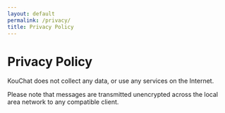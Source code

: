 ```yaml
---
layout: default
permalink: /privacy/
title: Privacy Policy
---
```


# Privacy Policy

KouChat does not collect any data, or use any services on the Internet.

Please note that messages are transmitted unencrypted across the local area network to any compatible client.
